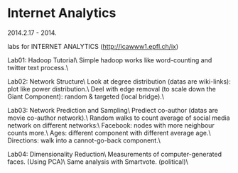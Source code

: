 Internet Analytics
============
2014.2.17 - 2014.

labs for INTERNET ANALYTICS (http://icawww1.epfl.ch/ix)

Lab01: Hadoop Tutorial\\
Simple hadoop works like word-counting and twitter text process.\\

Lab02: Network Structure\\
Look at degree distribution (datas are wiki-links): plot like power distribution.\\
Deel with edge removal (to scale down the Giant Component): random & targeted (local bridge).\\

Lab03: Network Prediction and Sampling\\
Prediect co-author (datas are movie co-author network).\\
Random walks to count average of social media network on different networks:\\
  Facebook: nodes with more neighbour counts more.\\
  Ages: different component with different average age.\\
  Directions: walk into a cannot-go-back component.\\

Lab04: Dimensionality Reduction\\
Measurements of computer-generated faces. (Using PCA)\\
Same analysis with Smartvote. (political)\\
